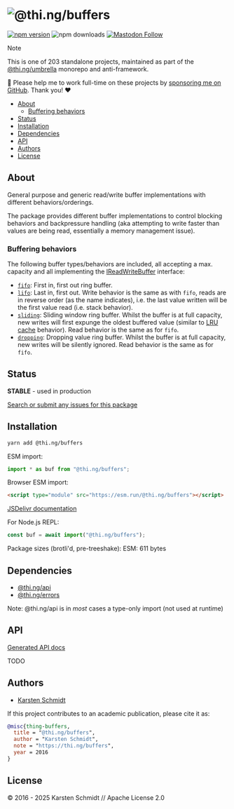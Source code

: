 <!-- This file is generated - DO NOT EDIT! -->
<!-- Please see: https://github.com/thi-ng/umbrella/blob/develop/CONTRIBUTING.md#changes-to-readme-files -->
# ![@thi.ng/buffers](https://media.thi.ng/umbrella/banners-20230807/thing-buffers.svg?d167ce16)

[![npm version](https://img.shields.io/npm/v/@thi.ng/buffers.svg)](https://www.npmjs.com/package/@thi.ng/buffers)
![npm downloads](https://img.shields.io/npm/dm/@thi.ng/buffers.svg)
[![Mastodon Follow](https://img.shields.io/mastodon/follow/109331703950160316?domain=https%3A%2F%2Fmastodon.thi.ng&style=social)](https://mastodon.thi.ng/@toxi)

> [!NOTE]
> This is one of 203 standalone projects, maintained as part
> of the [@thi.ng/umbrella](https://github.com/thi-ng/umbrella/) monorepo
> and anti-framework.
>
> 🚀 Please help me to work full-time on these projects by [sponsoring me on
> GitHub](https://github.com/sponsors/postspectacular). Thank you! ❤️

- [About](#about)
  - [Buffering behaviors](#buffering-behaviors)
- [Status](#status)
- [Installation](#installation)
- [Dependencies](#dependencies)
- [API](#api)
- [Authors](#authors)
- [License](#license)

## About

General purpose and generic read/write buffer implementations with different behaviors/orderings.

The
package provides different buffer implementations to control blocking behaviors
and backpressure handling (aka attempting to write faster than
values are being read, essentially a memory management issue).

### Buffering behaviors

The following buffer types/behaviors are included, all accepting a max. capacity
and all implementing the
[IReadWriteBuffer](https://docs.thi.ng/umbrella/buffers/interfaces/IReadWriteBuffer.html)
interface:

- [`fifo`](https://docs.thi.ng/umbrella/buffers/functions/fifo.html): First in,
  first out ring buffer.
- [`lifo`](https://docs.thi.ng/umbrella/buffers/functions/lifo.html): Last in,
  first out. Write behavior is the same as with `fifo`, reads are in reverse
  order (as the name indicates), i.e. the last value written will be the first
  value read (i.e. stack behavior).
- [`sliding`](https://docs.thi.ng/umbrella/buffers/functions/sliding.html):
  Sliding window ring buffer. Whilst the buffer is at full capacity, new
  writes will first expunge the oldest buffered value (similar to [LRU
  cache](https://github.com/thi-ng/umbrella/blob/develop/packages/cache/README.md#lru)
  behavior). Read behavior is the same as for `fifo`.
- [`dropping`](https://docs.thi.ng/umbrella/buffers/functions/dropping.html):
  Dropping value ring buffer. Whilst the buffer is at full capacity, new writes
  will be silently ignored. Read behavior is the same as for `fifo`.

## Status

**STABLE** - used in production

[Search or submit any issues for this package](https://github.com/thi-ng/umbrella/issues?q=%5Bbuffers%5D+in%3Atitle)

## Installation

```bash
yarn add @thi.ng/buffers
```

ESM import:

```ts
import * as buf from "@thi.ng/buffers";
```

Browser ESM import:

```html
<script type="module" src="https://esm.run/@thi.ng/buffers"></script>
```

[JSDelivr documentation](https://www.jsdelivr.com/)

For Node.js REPL:

```js
const buf = await import("@thi.ng/buffers");
```

Package sizes (brotli'd, pre-treeshake): ESM: 611 bytes

## Dependencies

- [@thi.ng/api](https://github.com/thi-ng/umbrella/tree/develop/packages/api)
- [@thi.ng/errors](https://github.com/thi-ng/umbrella/tree/develop/packages/errors)

Note: @thi.ng/api is in _most_ cases a type-only import (not used at runtime)

## API

[Generated API docs](https://docs.thi.ng/umbrella/buffers/)

TODO

## Authors

- [Karsten Schmidt](https://thi.ng)

If this project contributes to an academic publication, please cite it as:

```bibtex
@misc{thing-buffers,
  title = "@thi.ng/buffers",
  author = "Karsten Schmidt",
  note = "https://thi.ng/buffers",
  year = 2016
}
```

## License

&copy; 2016 - 2025 Karsten Schmidt // Apache License 2.0

